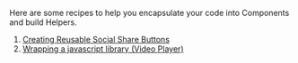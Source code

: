 Here are some recipes to help you encapsulate your code into Components and build Helpers.

1. [Creating Reusable Social Share Buttons](/guides/cookbook/helpers_and_components/creating_reusable_social_share_buttons)
1. [Wrapping a javascript library (Video Player)](/guides/cookbook/helpers_and_components/wrapping_a_javascript_library)

